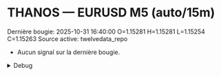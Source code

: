 # THANOS — EURUSD M5 (auto/15m)
Dernière bougie: 2025-10-31 16:40:00  O=1.15281  H=1.15281  L=1.15254  C=1.15263
Source active: twelvedata_repo

- Aucun signal sur la dernière bougie.

<details><summary>Debug</summary>

- TD_API_KEY manquant.

</details>